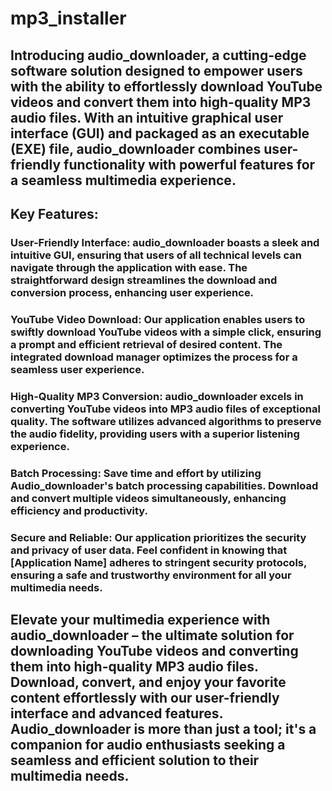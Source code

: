 # mp3_installer
## Introducing audio_downloader, a cutting-edge software solution designed to empower users with the ability to effortlessly download YouTube videos and convert them into high-quality MP3 audio files. With an intuitive graphical user interface (GUI) and packaged as an executable (EXE) file, audio_downloader combines user-friendly functionality with powerful features for a seamless multimedia experience.

## Key Features:

### User-Friendly Interface: audio_downloader boasts a sleek and intuitive GUI, ensuring that users of all technical levels can navigate through the application with ease. The straightforward design streamlines the download and conversion process, enhancing user experience.

### YouTube Video Download: Our application enables users to swiftly download YouTube videos with a simple click, ensuring a prompt and efficient retrieval of desired content. The integrated download manager optimizes the process for a seamless user experience.

### High-Quality MP3 Conversion: audio_downloader excels in converting YouTube videos into MP3 audio files of exceptional quality. The software utilizes advanced algorithms to preserve the audio fidelity, providing users with a superior listening experience.

### Batch Processing: Save time and effort by utilizing Audio_downloader's batch processing capabilities. Download and convert multiple videos simultaneously, enhancing efficiency and productivity.

### Secure and Reliable: Our application prioritizes the security and privacy of user data. Feel confident in knowing that [Application Name] adheres to stringent security protocols, ensuring a safe and trustworthy environment for all your multimedia needs.

## Elevate your multimedia experience with audio_downloader – the ultimate solution for downloading YouTube videos and converting them into high-quality MP3 audio files. Download, convert, and enjoy your favorite content effortlessly with our user-friendly interface and advanced features. Audio_downloader is more than just a tool; it's a companion for audio enthusiasts seeking a seamless and efficient solution to their multimedia needs.
